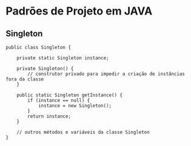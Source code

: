# Padrões de Projeto em JAVA

## Singleton

    public class Singleton {

        private static Singleton instance;
    
        private Singleton() {
            // construtor privado para impedir a criação de instâncias fora da classe
        }

        public static Singleton getInstance() {
            if (instance == null) {
                instance = new Singleton();
            }
            return instance;
        }

        // outros métodos e variáveis da classe Singleton
    }
